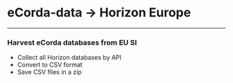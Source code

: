 # eCorda-data -> Horizon Europe
***

### Harvest eCorda databases from EU SI
- Collect all Horizon databases by API
- Convert to CSV format
- Save CSV files in a zip